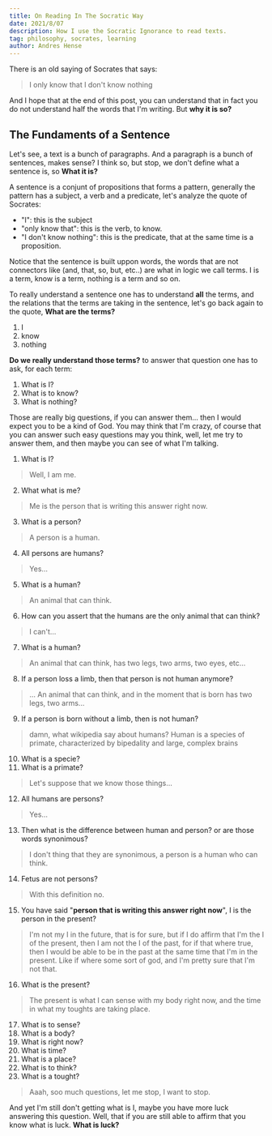 ```yaml
---
title: On Reading In The Socratic Way
date: 2021/8/07
description: How I use the Socratic Ignorance to read texts.
tag: philosophy, socrates, learning
author: Andres Hense
---
```


There is an old saying of Socrates that says: 
> I only know that I don't know nothing

And I hope that at the end of this post, you can understand that in fact you do not understand half the words that I'm writing. But **why it is so?**

## The Fundaments of a Sentence

Let's see, a text is a bunch of paragraphs. And a paragraph is a bunch of sentences, makes sense? I think so, but stop, we don't define what a sentence is, so **What it is?**

A sentence is a conjunt of propositions that forms a pattern, generally the pattern has a subject, a verb and a predicate, let's analyze the quote of Socrates:

- "I": this is the subject
- "only know that": this is the verb, to know.
- "I don't know nothing": this is the predicate, that at the same time is a proposition.

Notice that the sentence is built uppon words, the words that are not connectors like (and, that, so, but, etc..) are what in logic we call terms.
I is a term, know is a term, nothing is a term and so on.

To really understand a sentence one has to understand **all** the terms, and the relations that the terms are taking in the sentence, let's go back again to the quote, **What are the terms?**

1. I
2. know
3. nothing

**Do we really understand those terms?** to answer that question one has to ask, for each term:

1. What is I?
2. What is to know?
3. What is nothing?

Those are really big questions, if you can answer them... then I would expect you to be a kind of God. You may think that I'm crazy, of course that you can answer such easy questions may you think, well, let me try to answer them, and then maybe you can see of what I'm talking.

1. What is I?
> Well, I am me.
2. What what is me?
> Me is the person that is writing this answer right now.
3. What is a person?
> A person is a human.
4. All persons are humans?
> Yes...
5. What is a human?
> An animal that can think.
6. How can you assert that the humans are the only animal that can think?
> I can't...
7. What is a human?
> An animal that can think, has two legs, two arms, two eyes, etc...
8. If a person loss a limb, then that person is not human anymore?
> ...
> An animal that can think, and in the moment that is born has two legs, two arms...
9. If a person is born without a limb, then is not human?
> damn, what wikipedia say about humans?
> Human is a species of primate, characterized by bipedality and large, complex brains
10. What is a specie?
11. What is a primate?
> Let's suppose that we know those things...
12. All humans are persons?
> Yes...
13. Then what is the difference between human and person? or are those words synonimous?
> I don't thing that they are synonimous, a person is a human who can think.
14. Fetus are not persons?
> With this definition no.
15. You have said "__person that is writing this answer right now__", I is the person in the present?
> I'm not my I in the future, that is for sure, but if I do affirm that I'm the I of the present, then I am not the I of the past, for if that where true, then I would be able to be in the past at the same time that I'm in the present. Like if where some sort of god, and I'm pretty sure that I'm not that.
16. What is the present?
> The present is what I can sense with my body right now, and the time in what my toughts are taking place.
17. What is to sense?
18. What is a body?
19. What is right now?
20. What is time?
21. What is a place?
22. What is  to think?
23. What is a tought?
> Aaah, soo much questions, let me stop, I want to stop.

And yet I'm still don't getting what is I, maybe you have more luck answering this question. 
Well, that if you are still able to affirm that you know what is luck. **What is luck?**

